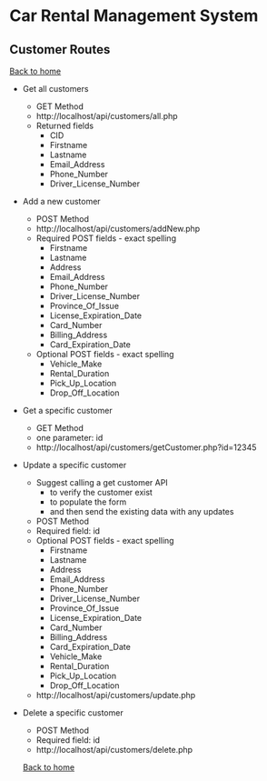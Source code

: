 # Car Rental Management System

## Customer Routes

[Back to home](README.md)

- Get all customers
    - GET Method
    - http://localhost/api/customers/all.php
    - Returned fields
        - CID
        - Firstname
        - Lastname
        - Email_Address
        - Phone_Number
        - Driver_License_Number

- Add a new customer
    - POST Method
    - http://localhost/api/customers/addNew.php
    - Required POST fields - exact spelling
        - Firstname
        - Lastname
        - Address
        - Email_Address
        - Phone_Number
        - Driver_License_Number
        - Province_Of_Issue
        - License_Expiration_Date
        - Card_Number
        - Billing_Address
        - Card_Expiration_Date
    - Optional POST fields - exact spelling
        - Vehicle_Make
        - Rental_Duration
        - Pick_Up_Location
        - Drop_Off_Location

- Get a specific customer
    - GET Method
    - one parameter: id
    - http://localhost/api/customers/getCustomer.php?id=12345

- Update a specific customer
    - Suggest calling a get customer API
        - to verify the customer exist
        - to populate the form
        - and then send the existing data with any updates
    - POST Method
    - Required field: id
    - Optional POST fields - exact spelling
        - Firstname
        - Lastname
        - Address
        - Email_Address
        - Phone_Number
        - Driver_License_Number
        - Province_Of_Issue
        - License_Expiration_Date
        - Card_Number
        - Billing_Address
        - Card_Expiration_Date
        - Vehicle_Make
        - Rental_Duration
        - Pick_Up_Location
        - Drop_Off_Location
    - http://localhost/api/customers/update.php
    
- Delete a specific customer
    - POST Method
    - Required field: id
    - http://localhost/api/customers/delete.php

    [Back to home](README.md)